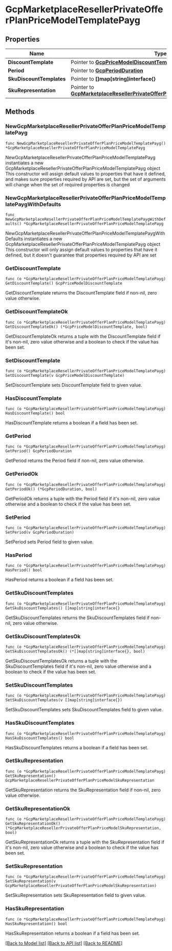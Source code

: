 # GcpMarketplaceResellerPrivateOfferPlanPriceModelTemplatePayg

## Properties

Name | Type | Description | Notes
------------ | ------------- | ------------- | -------------
**DiscountTemplate** | Pointer to [**GcpPriceModelDiscountTemplate**](GcpPriceModelDiscountTemplate.md) |  | [optional] 
**Period** | Pointer to [**GcpPeriodDuration**](GcpPeriodDuration.md) |  | [optional] 
**SkuDiscountTemplates** | Pointer to **[]map[string]interface{}** |  | [optional] 
**SkuRepresentation** | Pointer to [**GcpMarketplaceResellerPrivateOfferPlanPriceModelSkuRepresentation**](GcpMarketplaceResellerPrivateOfferPlanPriceModelSkuRepresentation.md) |  | [optional] 

## Methods

### NewGcpMarketplaceResellerPrivateOfferPlanPriceModelTemplatePayg

`func NewGcpMarketplaceResellerPrivateOfferPlanPriceModelTemplatePayg() *GcpMarketplaceResellerPrivateOfferPlanPriceModelTemplatePayg`

NewGcpMarketplaceResellerPrivateOfferPlanPriceModelTemplatePayg instantiates a new GcpMarketplaceResellerPrivateOfferPlanPriceModelTemplatePayg object
This constructor will assign default values to properties that have it defined,
and makes sure properties required by API are set, but the set of arguments
will change when the set of required properties is changed

### NewGcpMarketplaceResellerPrivateOfferPlanPriceModelTemplatePaygWithDefaults

`func NewGcpMarketplaceResellerPrivateOfferPlanPriceModelTemplatePaygWithDefaults() *GcpMarketplaceResellerPrivateOfferPlanPriceModelTemplatePayg`

NewGcpMarketplaceResellerPrivateOfferPlanPriceModelTemplatePaygWithDefaults instantiates a new GcpMarketplaceResellerPrivateOfferPlanPriceModelTemplatePayg object
This constructor will only assign default values to properties that have it defined,
but it doesn't guarantee that properties required by API are set

### GetDiscountTemplate

`func (o *GcpMarketplaceResellerPrivateOfferPlanPriceModelTemplatePayg) GetDiscountTemplate() GcpPriceModelDiscountTemplate`

GetDiscountTemplate returns the DiscountTemplate field if non-nil, zero value otherwise.

### GetDiscountTemplateOk

`func (o *GcpMarketplaceResellerPrivateOfferPlanPriceModelTemplatePayg) GetDiscountTemplateOk() (*GcpPriceModelDiscountTemplate, bool)`

GetDiscountTemplateOk returns a tuple with the DiscountTemplate field if it's non-nil, zero value otherwise
and a boolean to check if the value has been set.

### SetDiscountTemplate

`func (o *GcpMarketplaceResellerPrivateOfferPlanPriceModelTemplatePayg) SetDiscountTemplate(v GcpPriceModelDiscountTemplate)`

SetDiscountTemplate sets DiscountTemplate field to given value.

### HasDiscountTemplate

`func (o *GcpMarketplaceResellerPrivateOfferPlanPriceModelTemplatePayg) HasDiscountTemplate() bool`

HasDiscountTemplate returns a boolean if a field has been set.

### GetPeriod

`func (o *GcpMarketplaceResellerPrivateOfferPlanPriceModelTemplatePayg) GetPeriod() GcpPeriodDuration`

GetPeriod returns the Period field if non-nil, zero value otherwise.

### GetPeriodOk

`func (o *GcpMarketplaceResellerPrivateOfferPlanPriceModelTemplatePayg) GetPeriodOk() (*GcpPeriodDuration, bool)`

GetPeriodOk returns a tuple with the Period field if it's non-nil, zero value otherwise
and a boolean to check if the value has been set.

### SetPeriod

`func (o *GcpMarketplaceResellerPrivateOfferPlanPriceModelTemplatePayg) SetPeriod(v GcpPeriodDuration)`

SetPeriod sets Period field to given value.

### HasPeriod

`func (o *GcpMarketplaceResellerPrivateOfferPlanPriceModelTemplatePayg) HasPeriod() bool`

HasPeriod returns a boolean if a field has been set.

### GetSkuDiscountTemplates

`func (o *GcpMarketplaceResellerPrivateOfferPlanPriceModelTemplatePayg) GetSkuDiscountTemplates() []map[string]interface{}`

GetSkuDiscountTemplates returns the SkuDiscountTemplates field if non-nil, zero value otherwise.

### GetSkuDiscountTemplatesOk

`func (o *GcpMarketplaceResellerPrivateOfferPlanPriceModelTemplatePayg) GetSkuDiscountTemplatesOk() (*[]map[string]interface{}, bool)`

GetSkuDiscountTemplatesOk returns a tuple with the SkuDiscountTemplates field if it's non-nil, zero value otherwise
and a boolean to check if the value has been set.

### SetSkuDiscountTemplates

`func (o *GcpMarketplaceResellerPrivateOfferPlanPriceModelTemplatePayg) SetSkuDiscountTemplates(v []map[string]interface{})`

SetSkuDiscountTemplates sets SkuDiscountTemplates field to given value.

### HasSkuDiscountTemplates

`func (o *GcpMarketplaceResellerPrivateOfferPlanPriceModelTemplatePayg) HasSkuDiscountTemplates() bool`

HasSkuDiscountTemplates returns a boolean if a field has been set.

### GetSkuRepresentation

`func (o *GcpMarketplaceResellerPrivateOfferPlanPriceModelTemplatePayg) GetSkuRepresentation() GcpMarketplaceResellerPrivateOfferPlanPriceModelSkuRepresentation`

GetSkuRepresentation returns the SkuRepresentation field if non-nil, zero value otherwise.

### GetSkuRepresentationOk

`func (o *GcpMarketplaceResellerPrivateOfferPlanPriceModelTemplatePayg) GetSkuRepresentationOk() (*GcpMarketplaceResellerPrivateOfferPlanPriceModelSkuRepresentation, bool)`

GetSkuRepresentationOk returns a tuple with the SkuRepresentation field if it's non-nil, zero value otherwise
and a boolean to check if the value has been set.

### SetSkuRepresentation

`func (o *GcpMarketplaceResellerPrivateOfferPlanPriceModelTemplatePayg) SetSkuRepresentation(v GcpMarketplaceResellerPrivateOfferPlanPriceModelSkuRepresentation)`

SetSkuRepresentation sets SkuRepresentation field to given value.

### HasSkuRepresentation

`func (o *GcpMarketplaceResellerPrivateOfferPlanPriceModelTemplatePayg) HasSkuRepresentation() bool`

HasSkuRepresentation returns a boolean if a field has been set.


[[Back to Model list]](../README.md#documentation-for-models) [[Back to API list]](../README.md#documentation-for-api-endpoints) [[Back to README]](../README.md)


